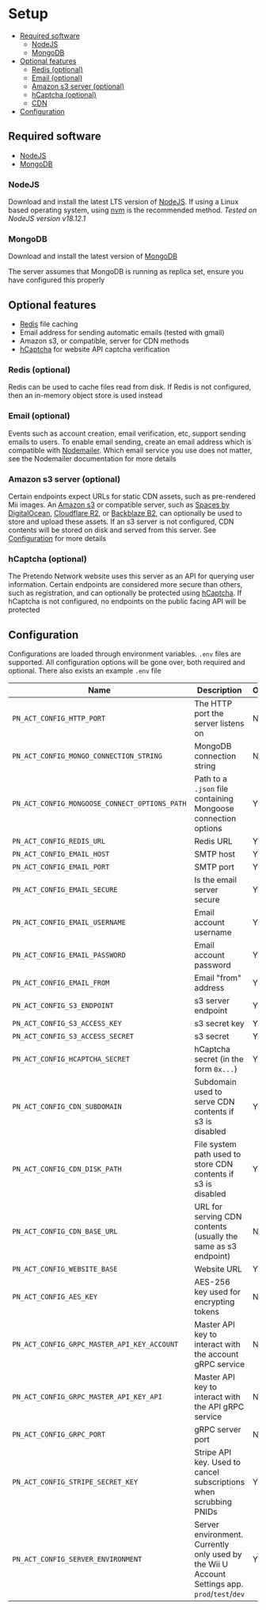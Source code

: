 # Setup

- [Required software](#required-software)
	- [NodeJS](#nodejs)
	- [MongoDB](#mongodb)
- [Optional features](#optional-features)
	- [Redis (optional)](#redis-optional)
	- [Email (optional)](#email-optional)
	- [Amazon s3 server (optional)](#amazon-s3-server-optional)
	- [hCaptcha (optional)](#hcaptcha-optional)
	- [CDN](#cdn)
- [Configuration](#configuration)


## Required software

- [NodeJS](https://nodejs.org/)
- [MongoDB](https://www.mongodb.com)

### NodeJS

Download and install the latest LTS version of [NodeJS](https://nodejs.org/). If using a Linux based operating system, using [nvm](https://github.com/nvm-sh/nvm) is the recommended method. _Tested on NodeJS version v18.12.1_

### MongoDB

Download and install the latest version of [MongoDB](https://www.mongodb.com)

The server assumes that MongoDB is running as replica set, ensure you have configured this properly

## Optional features

- [Redis](https://redis.io/) file caching
- Email address for sending automatic emails (tested with gmail)
- Amazon s3, or compatible, server for CDN methods
- [hCaptcha](https://hcaptcha.com/) for website API captcha verification

### Redis (optional)

Redis can be used to cache files read from disk. If Redis is not configured, then an in-memory object store is used instead

### Email (optional)

Events such as account creation, email verification, etc, support sending emails to users. To enable email sending, create an email address which is compatible with [Nodemailer](https://nodemailer.com/). Which email service you use does not matter, see the Nodemailer documentation for more details

### Amazon s3 server (optional)

Certain endpoints expect URLs for static CDN assets, such as pre-rendered Mii images. An [Amazon s3](https://aws.amazon.com/s3/) or compatible server, such as [Spaces by DigitalOcean](https://www.digitalocean.com/products/spaces), [Cloudflare R2](https://www.cloudflare.com/products/r2/), or [Backblaze B2](https://www.backblaze.com/b2/docs/), can optionally be used to store and upload these assets. If an s3 server is not configured, CDN contents will be stored on disk and served from this server. See [Configuration](#configuration) for more details

### hCaptcha (optional)

The Pretendo Network website uses this server as an API for querying user information. Certain endpoints are considered more secure than others, such as registration, and can optionally be protected using [hCaptcha](https://hcaptcha.com/). If hCaptcha is not configured, no endpoints on the public facing API will be protected

## Configuration

Configurations are loaded through environment variables. `.env` files are supported. All configuration options will be gone over, both required and optional. There also exists an example `.env` file

| Name                                          | Description                                                                                      | Optional |
|-----------------------------------------------|--------------------------------------------------------------------------------------------------|----------|
| `PN_ACT_CONFIG_HTTP_PORT`                     | The HTTP port the server listens on                                                              | No       |
| `PN_ACT_CONFIG_MONGO_CONNECTION_STRING`       | MongoDB connection string                                                                        | No       |
| `PN_ACT_CONFIG_MONGOOSE_CONNECT_OPTIONS_PATH` | Path to a `.json` file containing Mongoose connection options                                    | Yes      |
| `PN_ACT_CONFIG_REDIS_URL`                     | Redis URL                                                                                        | Yes      |
| `PN_ACT_CONFIG_EMAIL_HOST`                    | SMTP host                                                                                        | Yes      |
| `PN_ACT_CONFIG_EMAIL_PORT`                    | SMTP port                                                                                        | Yes      |
| `PN_ACT_CONFIG_EMAIL_SECURE`                  | Is the email server secure                                                                       | Yes      |
| `PN_ACT_CONFIG_EMAIL_USERNAME`                | Email account username                                                                           | Yes      |
| `PN_ACT_CONFIG_EMAIL_PASSWORD`                | Email account password                                                                           | Yes      |
| `PN_ACT_CONFIG_EMAIL_FROM`                    | Email "from" address                                                                             | Yes      |
| `PN_ACT_CONFIG_S3_ENDPOINT`                   | s3 server endpoint                                                                               | Yes      |
| `PN_ACT_CONFIG_S3_ACCESS_KEY`                 | s3 secret key                                                                                    | Yes      |
| `PN_ACT_CONFIG_S3_ACCESS_SECRET`              | s3 secret                                                                                        | Yes      |
| `PN_ACT_CONFIG_HCAPTCHA_SECRET`               | hCaptcha secret (in the form `0x...`)                                                            | Yes      |
| `PN_ACT_CONFIG_CDN_SUBDOMAIN`                 | Subdomain used to serve CDN contents if s3 is disabled                                           | Yes      |
| `PN_ACT_CONFIG_CDN_DISK_PATH`                 | File system path used to store CDN contents if s3 is disabled                                    | Yes      |
| `PN_ACT_CONFIG_CDN_BASE_URL`                  | URL for serving CDN contents (usually the same as s3 endpoint)                                   | No       |
| `PN_ACT_CONFIG_WEBSITE_BASE`                  | Website URL                                                                                      | Yes      |
| `PN_ACT_CONFIG_AES_KEY`                       | AES-256 key used for encrypting tokens                                                           | No       |
| `PN_ACT_CONFIG_GRPC_MASTER_API_KEY_ACCOUNT`   | Master API key to interact with the account gRPC service                                         | No       |
| `PN_ACT_CONFIG_GRPC_MASTER_API_KEY_API`       | Master API key to interact with the API gRPC service                                             | No       |
| `PN_ACT_CONFIG_GRPC_PORT`                     | gRPC server port                                                                                 | No       |
| `PN_ACT_CONFIG_STRIPE_SECRET_KEY`             | Stripe API key. Used to cancel subscriptions when scrubbing PNIDs                                | Yes      |
| `PN_ACT_CONFIG_SERVER_ENVIRONMENT`            | Server environment. Currently only used by the Wii U Account Settings app. `prod`/`test`/`dev`   | Yes      |